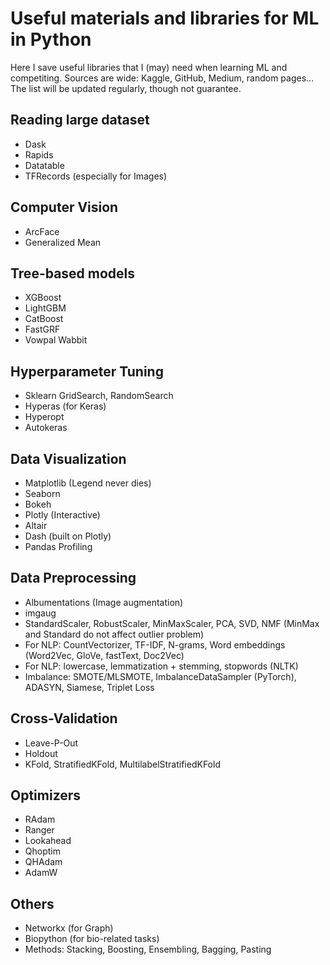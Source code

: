 # Useful materials and libraries for ML in Python
Here I save useful libraries that I (may) need when learning ML and competiting. Sources are wide: Kaggle, GitHub, Medium, random pages...  
The list will be updated regularly, though not guarantee.

## Reading large dataset
- Dask
- Rapids
- Datatable
- TFRecords (especially for Images)

## Computer Vision
- ArcFace
- Generalized Mean

## Tree-based models
- XGBoost
- LightGBM
- CatBoost
- FastGRF
- Vowpal  Wabbit

## Hyperparameter Tuning
- Sklearn GridSearch, RandomSearch
- Hyperas (for Keras)
- Hyperopt
- Autokeras

## Data Visualization
- Matplotlib (Legend never dies)
- Seaborn 
- Bokeh 
- Plotly (Interactive)
- Altair
- Dash (built on Plotly)
- Pandas Profiling

## Data Preprocessing
- Albumentations (Image augmentation)
- imgaug
- StandardScaler, RobustScaler, MinMaxScaler, PCA, SVD, NMF (MinMax and Standard do not affect outlier problem)
- For NLP: CountVectorizer, TF-IDF, N-grams, Word embeddings (Word2Vec, GloVe, fastText, Doc2Vec)
- For NLP: lowercase, lemmatization + stemming, stopwords (NLTK)
- Imbalance: SMOTE/MLSMOTE, ImbalanceDataSampler (PyTorch), ADASYN, Siamese, Triplet Loss

## Cross-Validation
- Leave-P-Out
- Holdout
- KFold, StratifiedKFold, MultilabelStratifiedKFold

## Optimizers
- RAdam
- Ranger
- Lookahead
- Qhoptim
- QHAdam
- AdamW

## Others
- Networkx (for Graph)
- Biopython (for bio-related tasks)
- Methods: Stacking, Boosting, Ensembling, Bagging, Pasting
